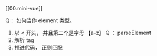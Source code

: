 [[00.mini-vue]]

Q： 如何当作 element 类型。 
  1. 以 < 开头， 并且第二个是字母 【a-z】 
Q ：  parseElement 
  1. 解析 tag
  2. 推进代码， 正则匹配
  